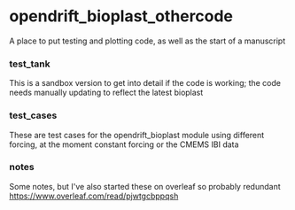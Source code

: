 # opendrift_bioplast_othercode
A place to put testing and plotting code, as well as the start of a manuscript


### test_tank
This is a sandbox version to get into detail if the code is working; the code needs manually updating to reflect the latest bioplast

### test_cases
These are test cases for the opendrift_bioplast module using different forcing, at the moment constant forcing or the CMEMS IBI data

### notes
Some notes, but I've also started these on overleaf so probably redundant
https://www.overleaf.com/read/pjwtgcbppqsh
